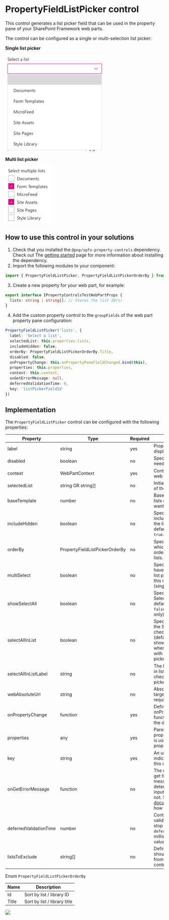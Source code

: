 # PropertyFieldListPicker control

This control generates a list picker field that can be used in the property pane of your SharePoint Framework web parts.

The control can be configured as a single or multi-selection list picker:

**Single list picker**

![Single list picker](../assets/single-list-picker.png)

**Multi list picker**

![Multi list picker](../assets/multi-list-picker.png)


## How to use this control in your solutions

1. Check that you installed the `@pnp/spfx-property-controls` dependency. Check out The [getting started](../#getting-started) page for more information about installing the dependency.
2. Import the following modules to your component:

```TypeScript
import { PropertyFieldListPicker, PropertyFieldListPickerOrderBy } from '@pnp/spfx-property-controls/lib/PropertyFieldListPicker';
```

3. Create a new property for your web part, for example:

```TypeScript
export interface IPropertyControlsTestWebPartProps {
  lists: string | string[]; // Stores the list ID(s)
}
```

4. Add the custom property control to the `groupFields` of the web part property pane configuration:

```TypeScript
PropertyFieldListPicker('lists', {
  label: 'Select a list',
  selectedList: this.properties.lists,
  includeHidden: false,
  orderBy: PropertyFieldListPickerOrderBy.Title,
  disabled: false,
  onPropertyChange: this.onPropertyPaneFieldChanged.bind(this),
  properties: this.properties,
  context: this.context,
  onGetErrorMessage: null,
  deferredValidationTime: 0,
  key: 'listPickerFieldId'
})
```

## Implementation

The `PropertyFieldListPicker` control can be configured with the following properties:

| Property | Type | Required | Description |
| ---- | ---- | ---- | ---- |
| label | string | yes | Property field label displayed on top. |
| disabled | boolean | no | Specify if the control needs to be disabled. |
| context | WebPartContext | yes | Context of the current web part. |
| selectedList | string OR string[] | no | Initial selected list set of the control. |
| baseTemplate | number | no | BaseTemplate ID of the lists or libaries you want to return. |
| includeHidden | boolean | no | Specify if you want to include hidden lists in the list picker. By default this is set to `true`. |
| orderBy | PropertyFieldListPickerOrderBy | no | Specify the property on which you want to order the retrieve set of lists. |
| multiSelect | boolean | no | Specify if you want to have a single or multi-list picker. By default this is set to `false` (single list picker). |
| showSelectAll | boolean | no | Specify if you want the Select All checkbox. By default this is set to `false` (mult-list picker only). |
| selectAllInList | boolean | no | Specify where to show the Select All checkbox. When false (default), checkbox is shown before the label, when true it is shown with the lists  (mult-list picker only). |
| selectAllInListLabel | string | no | The label to use for the in list select all checkbox (mult-list picker only). |
| webAbsoluteUrl | string | no | Absolute Web Url of target site (user requires permissions) |
| onPropertyChange | function | yes | Defines a onPropertyChange function to raise when the date gets changed. |
| properties | any | yes | Parent web part properties, this object is use to update the property value.  |
| key | string | yes | An unique key that indicates the identity of this control. |
| onGetErrorMessage | function | no | The method is used to get the validation error message and determine whether the input value is valid or not. See [this documentation](https://dev.office.com/sharepoint/docs/spfx/web-parts/guidance/validate-web-part-property-values) to learn how to use it. |
| deferredValidationTime | number | no | Control will start to validate after users stop typing for `deferredValidationTime` milliseconds. Default value is 200. |
| listsToExclude | string[] | no | Defines list titles which should be excluded from the list picker control (list title or ID). |


Enum `PropertyFieldListPickerOrderBy`

| Name | Description |
| ---- | ---- |
| Id | Sort by list / library ID |
| Title | Sort by list / library title |

![](https://telemetry.sharepointpnp.com/sp-dev-fx-property-controls/wiki/PropertyFieldListPicker)
